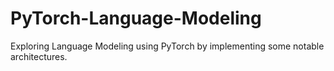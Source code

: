 # PyTorch-Language-Modeling
Exploring Language Modeling using PyTorch by implementing some notable architectures.
